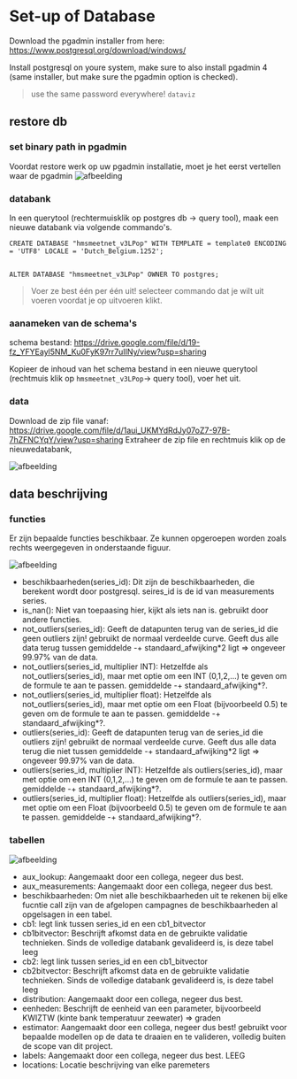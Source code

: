 # Set-up of Database 

Download the pgadmin installer from here: https://www.postgresql.org/download/windows/

Install postgresql on youre system, make sure to also install pgadmin 4 (same installer, but make sure the pgadmin option is checked).


> use the same password everywhere! `dataviz`

## restore db
### set binary path in pgadmin

Voordat restore werk op uw pgadmin installatie, moet je het eerst vertellen waar de pgadmin 
![afbeelding](https://user-images.githubusercontent.com/28403026/226173300-b27d3066-1d9e-400c-aaf1-52e427d353dd.png)

### databank
In een querytool (rechtermuisklik op postgres db -> query tool), maak een nieuwe databank via volgende commando's.

```
CREATE DATABASE "hmsmeetnet_v3LPop" WITH TEMPLATE = template0 ENCODING = 'UTF8' LOCALE = 'Dutch_Belgium.1252';


ALTER DATABASE "hmsmeetnet_v3LPop" OWNER TO postgres;
```

> Voer ze best één per één uit! selecteer commando dat je wilt uit voeren voordat je op uitvoeren klikt.

### aanameken van de schema's

schema bestand: https://drive.google.com/file/d/19-fz_YFYEayl5NM_Ku0FyK97rr7uIINy/view?usp=sharing

Kopieer de inhoud van het schema bestand in een nieuwe querytool (rechtmuis klik op `hmsmeetnet_v3LPop`-> query tool), voer het uit.

### data

Download de zip file vanaf: https://drive.google.com/file/d/1aui_UKMYdRdJy07oZ7-97B-7hZFNCYqY/view?usp=sharing
Extraheer de zip file en rechtmuis klik op de nieuwedatabank, 

![afbeelding](https://user-images.githubusercontent.com/28403026/226174489-a954e0bf-0a93-48a7-9697-591109b151a1.png)

## data beschrijving

### functies

Er zijn bepaalde functies beschikbaar. Ze kunnen opgeroepen worden zoals rechts weergegeven in onderstaande figuur. 

![afbeelding](https://user-images.githubusercontent.com/28403026/226182694-e82992be-d7fe-48cf-8b6c-2a7756717708.png)

- beschikbaarheden(series_id): Dit zijn de beschikbaarheden, die berekent wordt door postgresql. seires_id is de id van measurements series.
- is_nan(): Niet van toepaasing hier, kijkt als iets nan is. gebruikt door andere functies.
- not_outliers(series_id): Geeft de datapunten terug van de series_id die geen outliers zijn! gebruikt de normaal verdeelde curve. Geeft dus alle data terug tussen gemiddelde -+ standaard_afwijking*2 ligt => ongeveer 99.97% van de data.
- not_outliers(series_id, multiplier INT): Hetzelfde als not_outliers(series_id), maar met optie om een INT (0,1,2,...) te geven om de formule te aan te passen. gemiddelde -+ standaard_afwijking*?.
- not_outliers(series_id, multiplier float): Hetzelfde als not_outliers(series_id), maar met optie om een Float (bijvoorbeeld 0.5) te geven om de formule te aan te passen. gemiddelde -+ standaard_afwijking*?.
- outliers(series_id): Geeft de datapunten terug van de series_id die outliers zijn! gebruikt de normaal verdeelde curve. Geeft dus alle data terug die niet tussen gemiddelde -+ standaard_afwijking*2 ligt => ongeveer 99.97% van de data.
- outliers(series_id, multiplier INT): Hetzelfde als outliers(series_id), maar met optie om een INT (0,1,2,...) te geven om de formule te aan te passen. gemiddelde -+ standaard_afwijking*?.
- outliers(series_id, multiplier float): Hetzelfde als outliers(series_id), maar met optie om een Float (bijvoorbeeld 0.5) te geven om de formule te aan te passen. gemiddelde -+ standaard_afwijking*?.

### tabellen

![afbeelding](https://user-images.githubusercontent.com/28403026/226183703-3b10957f-8a67-4628-8902-09372a630df7.png)

- aux_lookup: Aangemaakt door een collega, negeer dus best.
- aux_measurements: Aangemaakt door een collega, negeer dus best.
- beschikbaarheden: Om niet alle beschikbaarheden uit te rekenen bij elke fucntie call zijn van de afgelopen campagnes de beschikbaarheden al opgelsagen in een tabel.
- cb1: legt link tussen series_id en een cb1_bitvector
- cb1bitvector: Beschrijft afkomst data en de gebruikte validatie technieken. Sinds de volledige databank gevalideerd is, is deze tabel leeg
- cb2: legt link tussen series_id en een cb1_bitvector
- cb2bitvector: Beschrijft afkomst data en de gebruikte validatie technieken. Sinds de volledige databank gevalideerd is, is deze tabel leeg
- distribution: Aangemaakt door een collega, negeer dus best.
- eenheden: Beschrijft de eenheid van een parameter, bijvoorbeeld KWIZTW (kinte bank temperatuur zeewater) => graden
- estimator: Aangemaakt door een collega, negeer dus best! gebruikt voor bepaalde modellen op de data te draaien en te valideren, volledig buiten de scope van dit project.
- labels:  Aangemaakt door een collega, negeer dus best. LEEG
- locations: Locatie beschrijving van elke paremeters 
